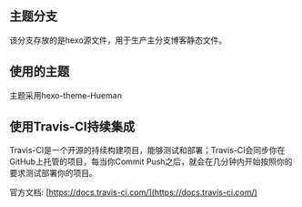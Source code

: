 ## 主题分支
该分支存放的是hexo源文件，用于生产主分支博客静态文件。

## 使用的主题
主题采用hexo-theme-Hueman

## 使用Travis-CI持续集成
Travis-CI是一个开源的持续构建项目，能够测试和部署；Travis-CI会同步你在GitHub上托管的项目，每当你Commit Push之后，就会在几分钟内开始按照你的要求测试部署你的项目。

官方文档: [https://docs.travis-ci.com/](https://docs.travis-ci.com/)



